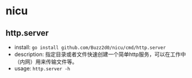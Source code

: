 # nicu

## http.server

- install: `go install github.com/Buzz2d0/nicu/cmd/http.server`
- description: 指定目录或者文件快速创建一个简单http服务，可以在工作中（内网）用来传输文件等。
- usage: `http.server -h`